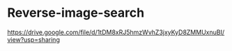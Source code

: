 # Reverse-image-search
https://drive.google.com/file/d/1tDM8xRJ5hmzWvhZ3jxyKyD8ZMMUxnuBI/view?usp=sharing
